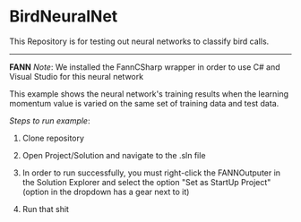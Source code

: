 # BirdNeuralNet
This Repository is for testing out neural networks to classify bird calls.


---
**FANN**
*Note*: We installed the FannCSharp wrapper in order to use C# and Visual Studio for this neural network

This example shows the neural network's training results when the learning momentum value is varied on the same set of training data and test data.

*Steps to run example*:

1. Clone repository

2. Open Project/Solution and navigate to the .sln file

3. In order to run successfully, you must right-click the FANNOutputer in the Solution Explorer and select the option "Set as StartUp Project" (option in the dropdown has a gear next to it)

4. Run that shit
